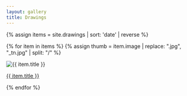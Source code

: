 ```yaml
---
layout: gallery
title: Drawings
---
```


{% assign items = site.drawings | sort: 'date' | reverse %}

{% for item in items %}
  {% assign thumb = item.image | replace: ".jpg", "_tn.jpg" | split: "/" %}

  <div class="card">
    <img 
      class="card-img" 
      src="/{{ thumb[1] }}/{{ thumb[2] }}/thumbnail/{{ thumb.last }}" 
      alt="{{ item.title }}">
    <div class="card-img-overlay">
      <p class="card-title">
        <a class="stretched-link" 
          href="{{ item.url }}">
          {{ item.title }}
        </a>
      </p>
    </div>
  </div>

{% endfor %}